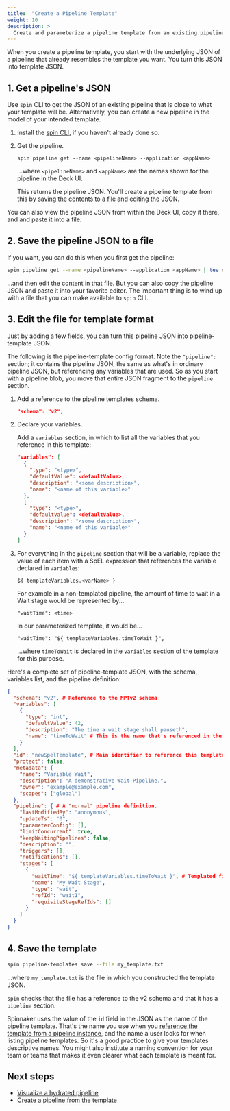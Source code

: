 ```yaml
---
title:  "Create a Pipeline Template"
weight: 10
description: >
  Create and parameterize a pipeline template from an existing pipeline.
---
```

When you create a pipeline template, you start with the underlying JSON of a
pipeline that already resembles the template you want. You turn this JSON into
template JSON.


## 1. Get a pipeline's JSON

Use `spin` CLI to get the JSON of an existing pipeline that is close to what
your template will be. Alternatively, you can create a new pipeline in the model
of your intended template.

1. Install the [spin CLI](/docs/guides/spin/), if you haven't already done so.

2. Get the pipeline.

   ```
   spin pipeline get --name <pipelineName> --application <appName>
   ```

   ...where `<pipelineName>` and `<appName>` are the names shown for the pipeline in the Deck UI.

   This returns the pipeline JSON. You'll create a pipeline template from this by
   [saving the contents to a file](#2-save-the-pipeline-json-to-a-file) and
   editing the JSON.

You can also view the pipeline JSON from within the Deck UI, copy it there, and
and paste it into a file.

## 2. Save the pipeline JSON to a file

If you want, you can do this when you first get the pipeline:

```bash
spin pipeline get --name <pipelineName> --application <appName> | tee new_template.txt
```

...and then edit the content in that file. But you can also copy the pipeline
JSON and paste it into your favorite editor. The important thing is to wind up
with a file that you can make available to `spin` CLI.

## 3. Edit the file for template format

Just by adding a few fields, you can turn this pipeline JSON into
pipeline-template JSON.

The following is the pipeline-template config format. Note the `"pipeline":`
section; it contains the pipeline JSON, the same as what's in ordinary pipeline
JSON, but referencing any variables that are used. So as you start with a
pipeline blob, you move that entire JSON fragment to the `pipeline` section.

1. Add a reference to the pipeline templates schema.

   ```json
   "schema": "v2",
   ```

1. Declare your variables.

   Add a `variables` section, in which to list all the variables that you
   reference in this template:

   ```json
   "variables": [
     {
       "type": "<type>",
       "defaultValue": <defaultValue>,
       "description": "<some description>",
       "name": "<name of this variable>"
     },
     {
       "type": "<type>",
       "defaultValue": <defaultValue>,
       "description": "<some description>",
       "name": "<name of this variable>"
     }
   ]
   ```

1. For everything in the `pipeline` section that will be a variable, replace
the value of each item with a SpEL expression that references the variable
declared in `variables`:

   `${ templateVariables.<varName> }`

   For example in a non-templated pipeline, the amount of time to wait in a Wait
   stage would be represented by...

   `"waitTime": <time>`

   In our parameterized template, it would be...

   `"waitTime": "${ templateVariables.timeToWait }",`

   ...where `timeToWait` is declared in the `variables` section of the template
   for this purpose.

Here's a complete set of pipeline-template JSON, with the schema, variables
list, and the pipeline definition:

```json
{
  "schema": "v2", # Reference to the MPTv2 schema
  "variables": [
    {
      "type": "int",
      "defaultValue": 42,
      "description": "The time a wait stage shall pauseth",
      "name": "timeToWait" # This is the name that's referenced in the SpEL expression later
    }
  ],
  "id": "newSpelTemplate", # Main identifier to reference this template from instance
  "protect": false,
  "metadata": {
    "name": "Variable Wait",
    "description": "A demonstrative Wait Pipeline.",
    "owner": "example@example.com",
    "scopes": ["global"]
  },
  "pipeline": { # A "normal" pipeline definition.
    "lastModifiedBy": "anonymous",
    "updateTs": "0",
    "parameterConfig": [],
    "limitConcurrent": true,
    "keepWaitingPipelines": false,
    "description": "",
    "triggers": [],
    "notifications": [],
    "stages": [
      {
        "waitTime": "${ templateVariables.timeToWait }", # Templated field.
        "name": "My Wait Stage",
        "type": "wait",
        "refId": "wait1",
        "requisiteStageRefIds": []
      }
    ]
  }
}
```

## 4. Save the template

```bash
spin pipeline-templates save --file my_template.txt
```

...where `my_template.txt` is the file in which you constructed the template JSON.

`spin` checks that the file has a reference to the v2 schema and that it has a `pipeline` section.

Spinnaker uses the value of the `id` field in the JSON as the name of the
pipeline template. That's the name you use when you [reference the template
from a pipeline instance](/docs/guides/user/pipeline/pipeline-templates/instantiate/),
and the name a user looks for when listing pipeline templates. So it's a good
practice to give your templates descriptive names. You might also institute a
naming convention for your team or teams that makes it even clearer what each
template is meant for.


## Next steps

* [Visualize a hydrated pipeline](/docs/guides/user/pipeline/pipeline-templates/plan/)
* [Create a pipeline from the template](/docs/guides/user/pipeline/pipeline-templates/instantiate/)

